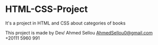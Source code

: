 # HTML-CSS-Project
It's a project in HTML and CSS about categories of books 

This project is made by Dev/ Ahmed Sellou 
AhmedSellou0@gmail.com
+20111 5960 991

